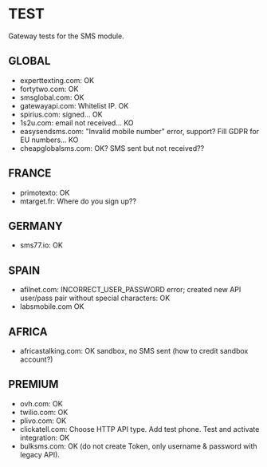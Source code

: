 # TEST

Gateway tests for the SMS module.

GLOBAL
------
- experttexting.com: OK
- fortytwo.com: OK
- smsglobal.com: OK
- gatewayapi.com: Whitelist IP. OK
- spirius.com: signed... OK
- 1s2u.com: email not received... KO
- easysendsms.com: "Invalid mobile number" error, support? Fill GDPR for EU numbers... KO
- cheapglobalsms.com: OK? SMS sent but not received??

FRANCE
------
- primotexto: OK
- mtarget.fr: Where do you sign up??

GERMANY
-------
- sms77.io: OK

SPAIN
-----
- afilnet.com: INCORRECT_USER_PASSWORD error; created new API user/pass pair without special characters: OK
- labsmobile.com OK

AFRICA
------
- africastalking.com: OK sandbox, no SMS sent (how to credit sandbox account?)

PREMIUM
-------
- ovh.com: OK
- twilio.com: OK
- plivo.com: OK
- clickatell.com: Choose HTTP API type. Add test phone. Test and activate integration: OK
- bulksms.com: OK (do not create Token, only username & password with legacy API).
